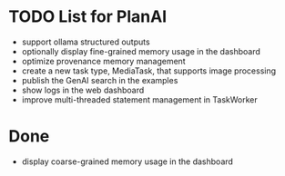 # TODO List for PlanAI
 - support ollama structured outputs
 - optionally display fine-grained memory usage in the dashboard
 - optimize provenance memory management
 - create a new task type, MediaTask, that supports image processing
 - publish the GenAI search in the examples
 - show logs in the web dashboard
 - improve multi-threaded statement management in TaskWorker

# Done
 - display coarse-grained memory usage in the dashboard
